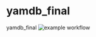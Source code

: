 # yamdb_final
yamdb_final
![example workflow](https://github.com/TrueDi1905/yamdb_final/actions/workflows/main.yml/badge.svg)
